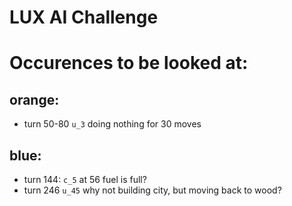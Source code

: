 # LUX AI Challenge

# Occurences to be looked at:
## orange:
- turn 50-80 `u_3` doing nothing for 30 moves
## blue:
- turn 144: `c_5` at 56 fuel is full?
- turn 246 `u_45` why not building city, but moving back to wood?